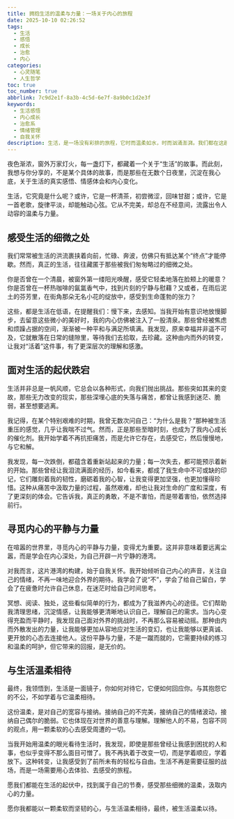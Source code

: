 ```yaml
---
title: 拥抱生活的温柔与力量：一场关于内心的旅程
date: 2025-10-10 02:26:52
tags:
  - 生活
  - 感悟
  - 成长
  - 治愈
  - 内心
categories:
  - 心灵随笔
  - 人生哲学
toc: true
toc_number: true
abbrlink: 7c9d2e1f-8a3b-4c5d-6e7f-8a9b0c1d2e3f
keywords:
  - 生活感悟
  - 内心成长
  - 治愈系
  - 情绪管理
  - 自我关怀
description: 生活，是一场没有彩排的旅程，它时而温柔如水，时而汹涌澎湃。我们都在这趟旅程中摸索前行，感受着喜悦与失落，体验着成长与蜕变。这篇文章，想与你一同，静下心来，感受那些被我们忽略的细微之处，拥抱内心的起伏，寻觅属于自己的平静与力量。愿我们都能以一颗柔软而坚韧的心，与生活温柔相待。
---
```


夜色渐浓，窗外万家灯火，每一盏灯下，都藏着一个关于“生活”的故事。而此刻，我想与你分享的，不是某个具体的故事，而是那些在无数个日夜里，沉淀在我心底，关于生活的真实感悟、情感体会和内心变化。

生活，它究竟是什么呢？或许，它是一杯清茶，初尝微涩，回味甘甜；或许，它是一首老歌，旋律平淡，却能触动心弦。它从不完美，却总在不经意间，流露出令人动容的温柔与力量。

## 感受生活的细微之处

我们常常被生活的洪流裹挟着向前，忙碌、奔波，仿佛只有抵达某个“终点”才能停歇。然而，真正的生活，往往藏匿于那些被我们匆匆略过的细微之处。

你是否曾在一个清晨，被窗外第一缕阳光唤醒，感受它轻柔地落在脸颊上的暖意？你是否曾在一杯热咖啡的氤氲香气中，找到片刻的宁静与慰藉？又或者，在雨后泥土的芬芳里，在街角那朵无名小花的绽放中，感受到生命蓬勃的张力？

这些，都是生活在低语，在提醒我们：慢下来，去感知。当我开始有意识地放慢脚步，去留意这些微小的美好时，我的内心仿佛被注入了一股清泉。那些曾经被焦虑和烦躁占据的空间，渐渐被一种平和与满足所填满。我发现，原来幸福并非遥不可及，它就散落在日常的缝隙里，等待我们去拾取，去珍藏。这种由内而外的转变，让我对“活着”这件事，有了更深层次的理解和感激。

## 面对生活的起伏跌宕

生活并非总是一帆风顺，它总会以各种形式，向我们抛出挑战。那些突如其来的变故，那些无力改变的现实，那些深埋心底的失落与痛苦，都曾让我感到迷茫、脆弱，甚至想要逃离。

我记得，在某个特别艰难的时期，我曾无数次问自己：“为什么是我？”那种被生活重压的感觉，几乎让我喘不过气。然而，正是那些至暗时刻，也成为了我内心成长的催化剂。我开始学着不再抗拒痛苦，而是允许它存在，去感受它，然后慢慢地，与它和解。

我发现，每一次跌倒，都蕴含着重新站起来的力量；每一次失去，都可能预示着新的开始。那些曾经让我泪流满面的经历，如今看来，都成了我生命中不可或缺的印记，它们雕刻着我的韧性，磨砺着我的心智，让我变得更加坚强，也更加懂得珍惜。这种从痛苦中汲取力量的过程，虽然艰难，却也让我对生命的广度和深度，有了更深刻的体会。它告诉我，真正的勇敢，不是不害怕，而是带着害怕，依然选择前行。

## 寻觅内心的平静与力量

在喧嚣的世界里，寻觅内心的平静与力量，变得尤为重要。这并非意味着要远离尘嚣，而是学会在内心深处，为自己开辟一片宁静的港湾。

对我而言，这片港湾的构建，始于自我关怀。我开始倾听自己内心的声音，关注自己的情绪，不再一味地迎合外界的期待。我学会了说“不”，学会了给自己留白，学会了在疲惫时允许自己休息，在迷茫时给自己时间思考。

冥想、阅读、独处，这些看似简单的行为，都成为了我滋养内心的途径。它们帮助我清理思绪，沉淀情感，让我能够更清晰地认识自己，理解自己的需求。当内心变得充盈而平静时，我发现自己面对外界的挑战时，不再那么容易被动摇。那种由内而外散发出的力量，让我能够更加从容地应对生活的变幻，也让我能够以更真诚、更开放的心态去连接他人。这份平静与力量，不是一蹴而就的，它需要持续的练习和温柔的呵护，但它带来的回报，是无价的。

## 与生活温柔相待

最终，我领悟到，生活是一面镜子，你如何对待它，它便如何回应你。与其抱怨它的不公，不如学着与它温柔相待。

这份温柔，是对自己的宽容与接纳。接纳自己的不完美，接纳自己的情绪波动，接纳自己偶尔的脆弱。它也体现在对世界的善意与理解。理解他人的不易，包容不同的观点，用一颗柔软的心去感受周遭的一切。

当我开始用温柔的眼光看待生活时，我发现，即使是那些曾经让我感到困扰的人和事，也似乎变得不那么面目可憎了。我不再执着于改变一切，而是学着顺应，学着放下。这种转变，让我感受到了前所未有的轻松与自由。生活不再是需要征服的战场，而是一场需要用心去体验、去感受的旅程。

愿我们都能在生活的起伏中，找到属于自己的节奏，感受那些细微的温柔，汲取内心的力量。

愿你我都能以一颗柔软而坚韧的心，与生活温柔相待，最终，被生活温柔以待。